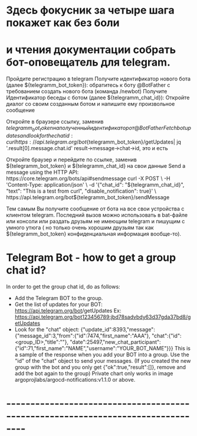 # Здесь фокусник за четыре шага покажет как без боли
# и чтения документации собрать бот-оповещатель для telegram.
Пройдите регистрацию в telegram
Получите идентификатор нового бота (далее ${telegramm_bot_token}):
обратитесь к боту @BotFather c требованием создать нового бота (команда /newbot)
Получите Идентификатор беседы с ботом (далее ${telegramm_chat_id}):
Откройте диалог со своим созданным ботом и напишите ему произвольное сообщение

Откройте в браузере ссылку, заменив ${telegramm_bot_token} на полученный идентификатор от @BotFather
Fetch bot updates and look for the chat id:
curl https://api.telegram.org/bot${telegramm_bot_token}/getUpdates| jq '.result[0].message.chat.id'
result->message->chat->id, это и есть <chat-id>

Откройте браузер и перейдите по ссылке, заменив ${telegramm_bot_token} и ${telegramm_chat_id} на свои данные
Send a message using the HTTP API: https://core.telegram.org/bots/api#sendmessage
curl -X POST \
   -H 'Content-Type: application/json' \
   -d '{"chat_id": "${telegramm_chat_id}", "text": "This is a test from curl", "disable_notification": true}' \
   https://api.telegram.org/bot${telegramm_bot_token}/sendMessage

Тем самым Вы получите сообщение от бота на все свои устройства с клиентом telegram.
Последний вызов можно использовать в bat-файле или консоли или раздать друзьям не имеющим telegram
и пишущим с умного утюга ( но только очень хорошим друзьям так как ${telegramm_bot_token}
конфиденциальная информация вообще-то).

# Telegram Bot - how to get a group chat id?
In order to get the group chat id, do as follows:
- Add the Telegram BOT to the group.
- Get the list of updates for your BOT:
    https://api.telegram.org/bot<YourBOTToken>/getUpdates
Ex:
    https://api.telegram.org/bot123456789:jbd78sadvbdy63d37gda37bd8/getUpdates
- Look for the "chat" object:
  {"update_id":8393,"message":{"message_id":3,"from":{"id":7474,"first_name":"AAA"},
  "chat":{"id":<group_ID>,"title":""},
  "date":25497,"new_chat_participant":{"id":71,"first_name":"NAME","username":"YOUR_BOT_NAME"}}}
This is a sample of the response when you add your BOT into a group.
Use the "id" of the "chat" object to send your messages.
(If you created the new group with the bot and you only get {"ok":true,"result":[]},
remove and add the bot again to the group)
Private chart only works in image argoprojlabs/argocd-notifications:v1.1.0 or above.
# --------------------------------------------------------------------------------
